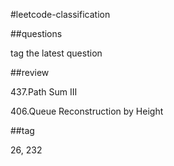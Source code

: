 #leetcode-classification

##questions

tag the latest question



##review

437.Path Sum III

406.Queue Reconstruction by Height

##tag

26, 232